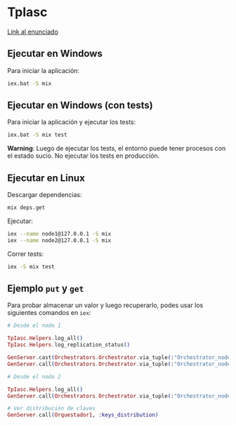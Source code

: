 # TpIasc

[Link al enunciado](https://docs.google.com/document/d/e/2PACX-1vSuUzfNwg4y3ALbddo0cPrjyabWRvfd3I43fYas2eQFPiqtiWsWOLDHpsxdUKcHUVpH73erhkAmoyV8/pub)

## Ejecutar en Windows

Para iniciar la aplicación:

```sh
iex.bat -S mix
```

## Ejecutar en Windows (con tests)

Para iniciar la aplicación y ejecutar los tests:

```sh
iex.bat -S mix test
```

**Warning**: Luego de ejecutar los tests, el entorno puede tener procesos con el estado sucio. No ejecutar los tests en producción.

## Ejecutar en Linux

Descargar dependencias:

```bash
mix deps.get
```

Ejecutar:

```bash
iex --name node1@127.0.0.1 -S mix
iex --name node2@127.0.0.1 -S mix
```

Correr tests:

```bash
iex -S mix test
```

## Ejemplo `put` y `get`

Para probar almacenar un valor y luego recuperarlo, podes usar los siguientes comandos en `iex`:

```elixir
# Desde el nodo 1

TpIasc.Helpers.log_all()
TpIasc.Helpers.log_replication_status()

GenServer.cast(Orchestrators.Orchestrator.via_tuple(:"Orchestrator_node1@127.0.0.1"), {:put, "key1", "value1"})
GenServer.call(Orchestrators.Orchestrator.via_tuple(:"Orchestrator_node1@127.0.0.1"), {:get, "key1"})

# Desde el nodo 2

TpIasc.Helpers.log_all()
GenServer.call(Orchestrators.Orchestrator.via_tuple(:"Orchestrator_node2@127.0.0.1"), {:get, "key1"})

# Ver distribución de claves
GenServer.call(Orquestador1, :keys_distribution)
```
